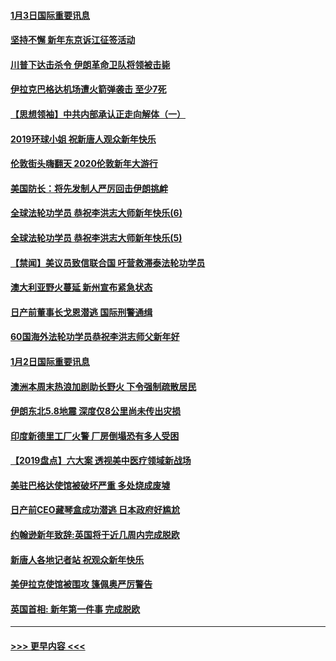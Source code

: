 #### [1月3日国际重要讯息](../pages/prog202/a102744301.md?t=01032201) 
#### [坚持不懈 新年东京诉江征签活动](../pages/prog202/a102744303.md?t=01032201) 
#### [川普下达击杀令 伊朗革命卫队将领被击毙](../pages/prog202/a102741911.md?t=01032201) 
#### [伊拉克巴格达机场遭火箭弹袭击 至少7死](../pages/prog202/a102744115.md?t=01032201) 
#### [【思想领袖】中共内部承认正走向解体（一）](../pages/prog202/a102744097.md?t=01032201) 
#### [2019环球小姐 祝新唐人观众新年快乐](../pages/prog202/a102744043.md?t=01032201) 
#### [伦敦街头嗨翻天 2020伦敦新年大游行](../pages/prog202/a102743925.md?t=01032201) 
#### [美国防长：将先发制人严厉回击伊朗挑衅](../pages/prog202/a102743930.md?t=01032201) 
#### [全球法轮功学员 恭祝李洪志大师新年快乐(6)](../pages/prog202/a102743899.md?t=01032201) 
#### [全球法轮功学员 恭祝李洪志大师新年快乐(5)](../pages/prog202/a102743766.md?t=01032201) 
#### [【禁闻】美议员致信联合国 吁营救滞泰法轮功学员](../pages/prog202/a102743781.md?t=01032201) 
#### [澳大利亚野火蔓延 新州宣布紧急状态](../pages/prog202/a102743681.md?t=01032201) 
#### [日产前董事长戈恩潜逃 国际刑警通缉](../pages/prog202/a102743676.md?t=01032201) 
#### [60国海外法轮功学员恭祝李洪志师父新年好](../pages/prog202/a102743628.md?t=01032201) 
#### [1月2日国际重要讯息](../pages/prog202/a102743488.md?t=01032201) 
#### [澳洲本周末热浪加剧助长野火 下令强制疏散居民](../pages/prog202/a102743421.md?t=01032201) 
#### [伊朗东北5.8地震 深度仅8公里尚未传出灾损](../pages/prog202/a102743396.md?t=01032201) 
#### [印度新德里工厂火警 厂房倒塌恐有多人受困](../pages/prog202/a102743386.md?t=01032201) 
#### [【2019盘点】六大案 透视美中医疗领域新战场](../pages/prog202/a102743227.md?t=01032201) 
#### [美驻巴格达使馆被破坏严重 多处烧成废墟](../pages/prog202/a102743244.md?t=01032201) 
#### [日产前CEO藏琴盒成功潜逃 日本政府好尴尬](../pages/prog202/a102742937.md?t=01032201) 
#### [约翰逊新年致辞:英国将于近几周内完成脱欧](../pages/prog202/a102742956.md?t=01032201) 
#### [新唐人各地记者站 祝观众新年快乐](../pages/prog202/a102742785.md?t=01032201) 
#### [美伊拉克使馆被围攻 篷佩奥严厉警告](../pages/prog202/a102742994.md?t=01032201) 
#### [英国首相: 新年第一件事 完成脱欧](../pages/prog202/a102742907.md?t=01032201) 

----
#### [ >>> 更早内容 <<< ](../indexes/prog202-earlier.md)
